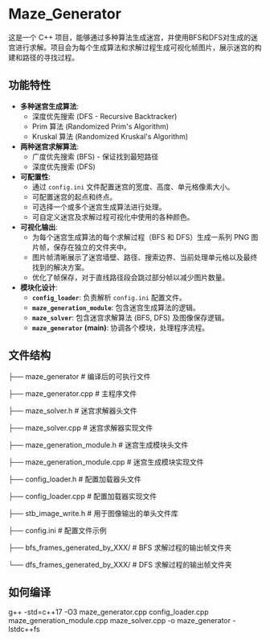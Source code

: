 # Maze_Generator
这是一个 C++ 项目，能够通过多种算法生成迷宫，并使用BFS和DFS对生成的迷宫进行求解。项目会为每个生成算法和求解过程生成可视化帧图片，展示迷宫的构建和路径的寻找过程。

## 功能特性

* **多种迷宫生成算法**:
    * 深度优先搜索 (DFS - Recursive Backtracker)
    * Prim 算法 (Randomized Prim's Algorithm)
    * Kruskal 算法 (Randomized Kruskal's Algorithm)
* **两种迷宫求解算法**:
    * 广度优先搜索 (BFS) - 保证找到最短路径
    * 深度优先搜索 (DFS)
* **可配置性**:
    * 通过 `config.ini` 文件配置迷宫的宽度、高度、单元格像素大小。
    * 可配置迷宫的起点和终点。
    * 可选择一个或多个迷宫生成算法进行处理。
    * 可自定义迷宫及求解过程可视化中使用的各种颜色。
* **可视化输出**:
    * 为每个迷宫生成算法的每个求解过程（BFS 和 DFS）生成一系列 PNG 图片帧，保存在独立的文件夹中。
    * 图片帧清晰展示了迷宫墙壁、路径、搜索边界、当前处理单元格以及最终找到的解决方案。
    * 优化了帧保存，对于直线路径段会跳过部分帧以减少图片数量。
* **模块化设计**:
    * **`config_loader`**: 负责解析 `config.ini` 配置文件。
    * **`maze_generation_module`**: 包含迷宫生成算法的逻辑。
    * **`maze_solver`**: 包含迷宫求解算法 (BFS, DFS) 及图像保存逻辑。
    * **`maze_generator` (main)**: 协调各个模块，处理程序流程。

## 文件结构
├── maze_generator                # 编译后的可执行文件

├── maze_generator.cpp            # 主程序文件

├── maze_solver.h                 # 迷宫求解器头文件

├── maze_solver.cpp               # 迷宫求解器实现文件

├── maze_generation_module.h      # 迷宫生成模块头文件

├── maze_generation_module.cpp    # 迷宫生成模块实现文件

├── config_loader.h               # 配置加载器头文件

├── config_loader.cpp             # 配置加载器实现文件

├── stb_image_write.h             # 用于图像输出的单头文件库

├── config.ini                    # 配置文件示例

├── bfs_frames_generated_by_XXX/  # BFS 求解过程的输出帧文件夹

└── dfs_frames_generated_by_XXX/  # DFS 求解过程的输出帧文件夹

## 如何编译
g++ -std=c++17 -O3 maze_generator.cpp config_loader.cpp maze_generation_module.cpp maze_solver.cpp -o maze_generator -lstdc++fs
